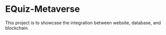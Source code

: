 # EQuiz-Metaverse
This project is to showcase the integration between website, database, and blockchain.
